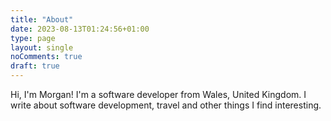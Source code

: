 ```yaml
---
title: "About"
date: 2023-08-13T01:24:56+01:00
type: page
layout: single
noComments: true
draft: true
---
```


Hi, I'm Morgan! I'm a software developer from Wales, United Kingdom. I write about software development, travel and other things I find interesting.

